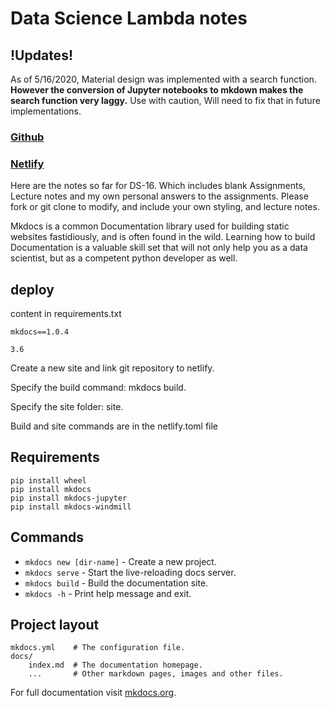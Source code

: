 # Data Science Lambda notes
## !Updates!
As of 5/16/2020, Material design was implemented with a search function. 
<b>However the conversion of Jupyter notebooks to mkdown makes the search function very laggy.</b>
Use with caution, Will need to fix that in future implementations.

### [Github](https://github.com/Bayaniblues/DSLambda-notes)
### [Netlify](https://ds16lambda.netlify.app/)

Here are the notes so far for DS-16. Which includes blank Assignments, Lecture notes
and my own personal answers to the assignments. Please fork or git clone to modify, and include your
own styling, and lecture notes.

Mkdocs is a common Documentation library used for building static websites fastidiously, 
and is often found in the wild. Learning how to
build Documentation is a valuable skill set that will not only help you as a data scientist, but as a 
 competent python developer as well.

## deploy

 content in requirements.txt
 
    mkdocs==1.0.4
    
    3.6
    
Create a new site and link git repository to netlify.

Specify the build command: mkdocs build.

Specify the site folder: site.

Build and site commands are in the netlify.toml file

## Requirements

    pip install wheel
    pip install mkdocs
    pip install mkdocs-jupyter
    pip install mkdocs-windmill

## Commands

* `mkdocs new [dir-name]` - Create a new project.
* `mkdocs serve` - Start the live-reloading docs server.
* `mkdocs build` - Build the documentation site.
* `mkdocs -h` - Print help message and exit.

## Project layout

    mkdocs.yml    # The configuration file.
    docs/
        index.md  # The documentation homepage.
        ...       # Other markdown pages, images and other files.




For full documentation visit [mkdocs.org](https://www.mkdocs.org).
